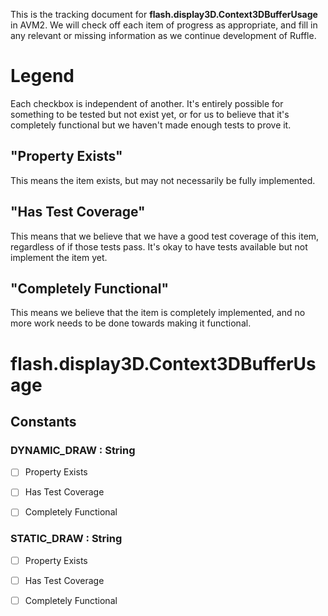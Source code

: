 This is the tracking document for **flash.display3D.Context3DBufferUsage** in AVM2. We will check off each item of progress as appropriate, and fill in any relevant or missing information as we continue development of Ruffle.
# Legend

Each checkbox is independent of another. It's entirely possible for something to be tested but not exist yet, or for us to believe that it's completely functional but we haven't made enough tests to prove it.
## "Property Exists"

This means the item exists, but may not necessarily be fully implemented.
## "Has Test Coverage"

This means that we believe that we have a good test coverage of this item, regardless of if those tests pass. It's okay to have tests available but not implement the item yet.
## "Completely Functional"

This means we believe that the item is completely implemented, and no more work needs to be done towards making it functional.
# flash.display3D.Context3DBufferUsage
## Constants
### DYNAMIC_DRAW : String

* [ ] Property Exists

* [ ] Has Test Coverage

* [ ] Completely Functional


### STATIC_DRAW : String

* [ ] Property Exists

* [ ] Has Test Coverage

* [ ] Completely Functional